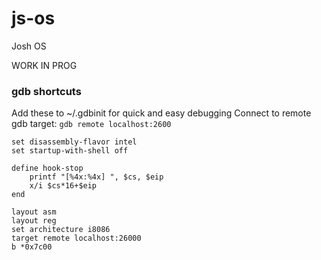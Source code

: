 # js-os
Josh OS

WORK IN PROG


### gdb shortcuts
Add these to ~/.gdbinit for quick and easy debugging
Connect to remote gdb target: `gdb remote localhost:2600`

```
set disassembly-flavor intel
set startup-with-shell off

define hook-stop
    printf "[%4x:%4x] ", $cs, $eip
    x/i $cs*16+$eip
end

layout asm
layout reg
set architecture i8086
target remote localhost:26000
b *0x7c00
```
